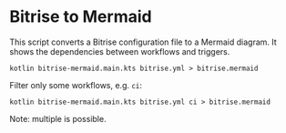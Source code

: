 # Bitrise to Mermaid

This script converts a Bitrise configuration file to a Mermaid diagram.
It shows the dependencies between workflows and triggers.

```shell
kotlin bitrise-mermaid.main.kts bitrise.yml > bitrise.mermaid
```

Filter only some workflows, e.g. `ci`:

```shell
kotlin bitrise-mermaid.main.kts bitrise.yml ci > bitrise.mermaid
```

Note: multiple is possible.
